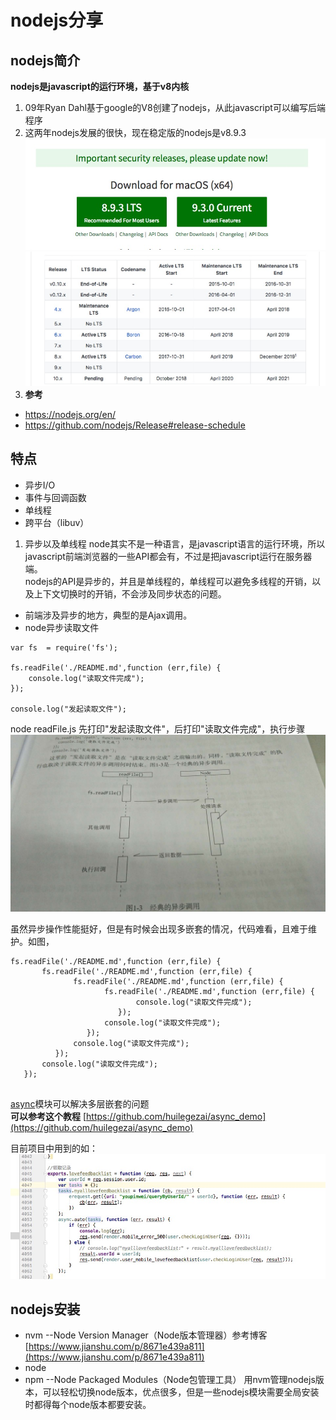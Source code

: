 # nodejs分享
 ## nodejs简介
 **nodejs是javascript的运行环境，基于v8内核**
 1. 09年Ryan Dahl基于google的V8创建了nodejs，从此javascript可以编写后端程序
 2. 这两年nodejs发展的很快，现在稳定版的nodejs是v8.9.3
  ![image](https://github.com/huilegezai/node_share/blob/master/images/WechatIMG44.jpeg)
  ![image](https://github.com/huilegezai/node_share/blob/master/images/WechatIMG45.jpeg)
 3. **参考**
 - https://nodejs.org/en/
 - https://github.com/nodejs/Release#release-schedule
 
 ## 特点
 - 异步I/O
 - 事件与回调函数
 - 单线程
 - 跨平台（libuv）
 1. 异步以及单线程
  node其实不是一种语言，是javascript语言的运行环境，所以javascript前端浏览器的一些API都会有，不过是把javascript运行在服务器端。  
  nodejs的API是异步的，并且是单线程的，单线程可以避免多线程的开销，以及上下文切换时的开销，不会涉及同步状态的问题。
  - 前端涉及异步的地方，典型的是Ajax调用。
  - node异步读取文件
   ```
   var fs  = require('fs');
   
   fs.readFile('./README.md',function (err,file) {
       console.log("读取文件完成");
   });
   
   console.log("发起读取文件");
   ```
   
node readFile.js 先打印"发起读取文件"，后打印"读取文件完成"，执行步骤
![image](https://github.com/huilegezai/node_share/blob/master/images/WechatIMG46.jpeg)
    
虽然异步操作性能挺好，但是有时候会出现多嵌套的情况，代码难看，且难于维护。如图，
 ```
 fs.readFile('./README.md',function (err,file) {
        fs.readFile('./README.md',function (err,file) {
               fs.readFile('./README.md',function (err,file) {
                      fs.readFile('./README.md',function (err,file) {
                             console.log("读取文件完成");
                         });
                      console.log("读取文件完成");
                  });
               console.log("读取文件完成");
           });
        console.log("读取文件完成");
    });
    
 ```
[async](https://github.com/caolan/async)模块可以解决多层嵌套的问题  
**可以参考这个教程**
[https://github.com/huilegezai/async_demo](https://github.com/huilegezai/async_demo)

目前项目中用到的如：
![image](https://github.com/huilegezai/node_share/blob/master/images/WechatIMG47.jpeg)  
       
## nodejs安装
 - nvm  --Node Version Manager（Node版本管理器）参考博客[https://www.jianshu.com/p/8671e439a811](https://www.jianshu.com/p/8671e439a811)
 - node
 - npm  --Node Packaged Modules（Node包管理工具）
 用nvm管理nodejs版本，可以轻松切换node版本，优点很多，但是一些nodejs模块需要全局安装时都得每个node版本都要安装。


